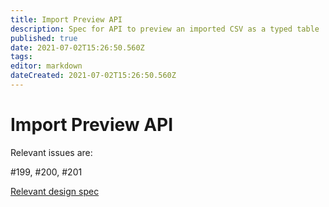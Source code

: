 ```yaml
---
title: Import Preview API
description: Spec for API to preview an imported CSV as a typed table
published: true
date: 2021-07-02T15:26:50.560Z
tags: 
editor: markdown
dateCreated: 2021-07-02T15:26:50.560Z
---
```


# Import Preview API

Relevant issues are:

\#199, \#200, \#201

[Relevant design spec](/design/specs/table-import)